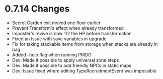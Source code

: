 # 0.7.14 Changes #

* Secret Garden exit moved one floor earlier
* Prevent Transform's effect when already transformed
* Imposter's revive is now 1/2 the HP before transformation
* Fixed an issue with save variables in upgrade
* Fix for taking stackable items from storage when stacks are already in bag
* Added -help flag when running PMDO
* Dev: Made it possible to apply universal zone steps
* Dev: Made it possible to add friendly NPCs in static maps
* Dev: Issue fixed where editing TypeRecruitmentEvent was impossible